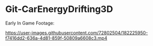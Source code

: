 # Git-CarEnergyDrifting3D
 
Early In Game Footage:

https://user-images.githubusercontent.com/72802504/182225950-f7416dd2-636a-4d81-859f-50809a6608c3.mp4

